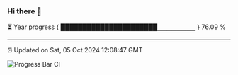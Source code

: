 ### Hi there 👋

⏳ Year progress { ██████████████████████▁▁▁▁▁▁▁▁ } 76.09 %

---

⏰ Updated on Sat, 05 Oct 2024 12:08:47 GMT

![Progress Bar CI](https://github.com/EinsPommes/EinsPommes/blob/main/.github/workflows/main.yml)
